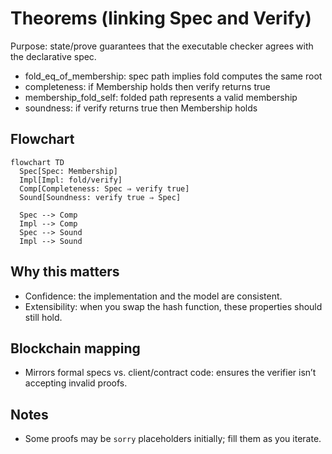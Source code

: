 # Theorems (linking Spec and Verify)

Purpose: state/prove guarantees that the executable checker agrees with the declarative spec.

- fold_eq_of_membership: spec path implies fold computes the same root
- completeness: if Membership holds then verify returns true
- membership_fold_self: folded path represents a valid membership
- soundness: if verify returns true then Membership holds

## Flowchart
```mermaid
flowchart TD
  Spec[Spec: Membership]
  Impl[Impl: fold/verify]
  Comp[Completeness: Spec ⇒ verify true]
  Sound[Soundness: verify true ⇒ Spec]

  Spec --> Comp
  Impl --> Comp
  Spec --> Sound
  Impl --> Sound
```

## Why this matters
- Confidence: the implementation and the model are consistent.
- Extensibility: when you swap the hash function, these properties should still hold.

## Blockchain mapping
- Mirrors formal specs vs. client/contract code: ensures the verifier isn’t accepting invalid proofs.

## Notes
- Some proofs may be `sorry` placeholders initially; fill them as you iterate.
